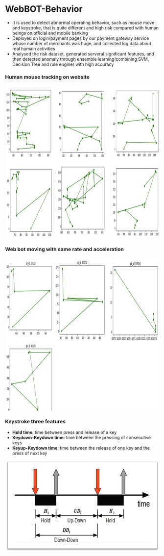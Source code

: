 # WebBOT-Behavior

* It is used to detect abnormal operating behavior, such as mouse move and keystroke, that is quite different and high risk compared with human beings on official and mobile banking
* Deployed on login/payment pages by our payment gateway service whose number of merchants was huge, and collected log data about real humain activities
* Analysed the risk dataset, generated serveral significant features, and then detected anomaly through ensemble learning(combining SVM, Decision Tree and rule engine) with high accuracy

### Human mouse tracking on website

<div align="center">
  <a href="https://gitlab.hitrustai.com/jackjou0920/diia-sdk">
    <img src="images/Screen2.png" alt="Logo" width="1000" height="500">
  </a>
</div>

### Web bot moving with same rate and acceleration

<div align="center">
  <a href="https://gitlab.hitrustai.com/jackjou0920/diia-sdk">
    <img src="images/Screen3.png" alt="Logo" width="1000" height="500">
  </a>
</div>

### Keystroke three features

* **Hold time**: time between press and release of a key
* **Keydown-Keydown time**: time between the pressing of consecutive keys
* **Keyup-Keydown time**: time between the release of one key and the press of next key

<div align="center">
  <a href="https://gitlab.hitrustai.com/jackjou0920/diia-sdk">
    <img src="images/Picture1.png" alt="Logo" width="600" height="300">
  </a>
</div>